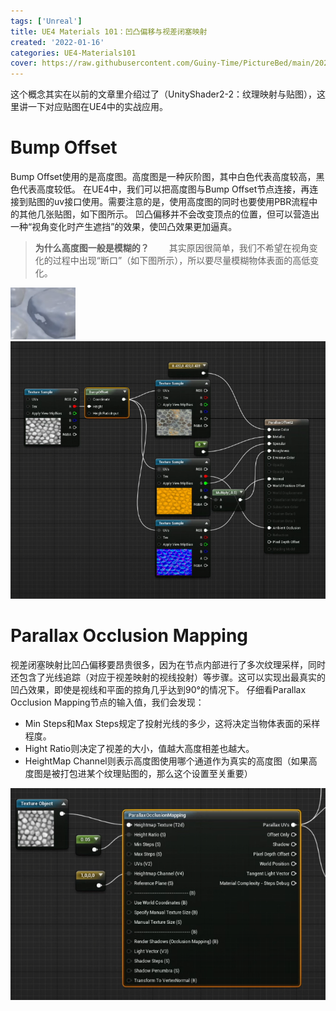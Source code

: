 ```yaml
---
tags: ['Unreal']
title: UE4 Materials 101：凹凸偏移与视差闭塞映射
created: '2022-01-16'
categories: UE4-Materials101
cover: https://raw.githubusercontent.com/Guiny-Time/PictureBed/main/20220117020757.png
---
```


这个概念其实在以前的文章里介绍过了（UnityShader2-2：纹理映射与贴图），这里讲一下对应贴图在UE4中的实战应用。
# Bump Offset
Bump Offset使用的是高度图。高度图是一种灰阶图，其中白色代表高度较高，黑色代表高度较低。
在UE4中，我们可以把高度图与Bump Offset节点连接，再连接到贴图的uv接口使用。需要注意的是，使用高度图的同时也要使用PBR流程中的其他几张贴图，如下图所示。
凹凸偏移并不会改变顶点的位置，但可以营造出一种“视角变化时产生遮挡”的效果，使凹凸效果更加逼真。
> **为什么高度图一般是模糊的？**
&emsp;&emsp;其实原因很简单，我们不希望在视角变化的过程中出现“断口”（如下图所示），所以要尽量模糊物体表面的高低变化。
<img src="https://raw.githubusercontent.com/Guiny-Time/PictureBed/main/20220117013722.png"/>

<img src="https://raw.githubusercontent.com/Guiny-Time/PictureBed/main/20220117013142.png"/>

# Parallax Occlusion Mapping
视差闭塞映射比凹凸偏移要昂贵很多，因为在节点内部进行了多次纹理采样，同时还包含了光线追踪（对应于视差映射的视线投射）等步骤。这可以实现出最真实的凹凸效果，即使是视线和平面的掠角几乎达到90°的情况下。
仔细看Parallax Occlusion Mapping节点的输入值，我们会发现：
- Min Steps和Max Steps规定了投射光线的多少，这将决定当物体表面的采样程度。
- Hight Ratio则决定了视差的大小，值越大高度相差也越大。
- HeightMap Channel则表示高度图使用哪个通道作为真实的高度图（如果高度图是被打包进某个纹理贴图的，那么这个设置至关重要）

<img src="https://raw.githubusercontent.com/Guiny-Time/PictureBed/main/20220117015643.png"/>
